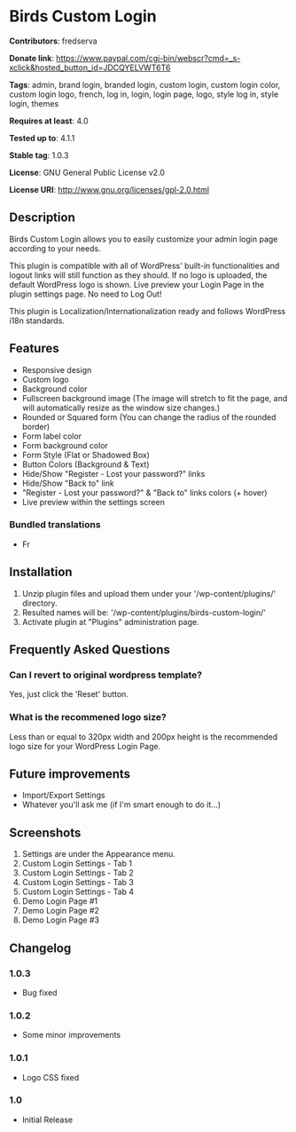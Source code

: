 # Birds Custom Login #

**Contributors**: fredserva

**Donate link**: https://www.paypal.com/cgi-bin/webscr?cmd=_s-xclick&hosted_button_id=JDCQYELVWT6T6

**Tags**: admin, brand login, branded login, custom login, custom login color, custom login logo, french, log in, login, login page, logo, style log in, style login, themes

**Requires at least**: 4.0

**Tested up to**: 4.1.1

**Stable tag**: 1.0.3

**License**: GNU General Public License v2.0

**License URI**: http://www.gnu.org/licenses/gpl-2.0.html


## Description ##

Birds Custom Login allows you to easily customize your admin login page according to your needs.

This plugin is compatible with all of WordPress' built-in functionalities and logout links will still function as they should.
If no logo is uploaded, the default WordPress logo is shown.
Live preview your Login Page in the plugin settings page. No need to Log Out!

This plugin is Localization/Internationalization ready and follows WordPress i18n standards.


## Features ##
* Responsive design
* Custom logo
* Background color
* Fullscreen background image (The image will stretch to fit the page, and will automatically resize as the window size changes.)
* Rounded or Squared form (You can change the radius of the rounded border)
* Form label color
* Form background color
* Form Style (Flat or Shadowed Box)
* Button Colors (Background & Text)
* Hide/Show "Register - Lost your password?" links
* Hide/Show "Back to" link
* "Register - Lost your password?" & "Back to" links colors (+ hover)
* Live preview within the settings screen

### Bundled translations ###
* Fr


## Installation ##

1. Unzip plugin files and upload them under your '/wp-content/plugins/' directory.
2. Resulted names will be: '/wp-content/plugins/birds-custom-login/'
3. Activate plugin at "Plugins" administration page.


## Frequently Asked Questions ##

### Can I revert to original wordpress template? ###

Yes, just click the 'Reset' button.

### What is the recommened logo size? ###

Less than or equal to 320px width and 200px height is the recommended logo size for your WordPress Login Page.


## Future improvements ##

* Import/Export Settings
* Whatever you'll ask me (if I'm smart enough to do it...)


## Screenshots ##

1. Settings are under the Appearance menu.
2. Custom Login Settings - Tab 1
3. Custom Login Settings - Tab 2
4. Custom Login Settings - Tab 3
5. Custom Login Settings - Tab 4
6. Demo Login Page #1
7. Demo Login Page #2
8. Demo Login Page #3


## Changelog ##
### 1.0.3 ###
* Bug fixed

### 1.0.2 ###
* Some minor improvements

### 1.0.1 ###
* Logo CSS fixed

### 1.0 ###
* Initial Release
